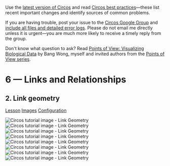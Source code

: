 Use the [latest version of Circos](/software/download/circos/) and read
[Circos best
practices](/documentation/tutorials/reference/best_practices/)—these list
recent important changes and identify sources of common problems.

If you are having trouble, post your issue to the [Circos Google
Group](https://groups.google.com/group/circos-data-visualization) and [include
all files and detailed error logs](/support/support/). Please do not email me
directly unless it is urgent—you are much more likely to receive a timely
reply from the group.

Don't know what question to ask? Read [Points of View: Visualizing Biological
Data](https://www.nature.com/nmeth/journal/v9/n12/full/nmeth.2258.html) by
Bang Wong, myself and invited authors from the [Points of View
series](https://mk.bcgsc.ca/pointsofview).

# 6 — Links and Relationships

## 2\. Link geometry

[Lesson](/documentation/tutorials/links/geometry/lesson)
[Images](/documentation/tutorials/links/geometry/images)
[Configuration](/documentation/tutorials/links/geometry/configuration)

![Circos tutorial image - Link
Geometry](/documentation/tutorials/links/geometry/img/01.png) ![Circos
tutorial image - Link
Geometry](/documentation/tutorials/links/geometry/img/02.png) ![Circos
tutorial image - Link
Geometry](/documentation/tutorials/links/geometry/img/03.png) ![Circos
tutorial image - Link
Geometry](/documentation/tutorials/links/geometry/img/04.png) ![Circos
tutorial image - Link
Geometry](/documentation/tutorials/links/geometry/img/05.png) ![Circos
tutorial image - Link
Geometry](/documentation/tutorials/links/geometry/img/06.png) ![Circos
tutorial image - Link
Geometry](/documentation/tutorials/links/geometry/img/07.png) ![Circos
tutorial image - Link
Geometry](/documentation/tutorials/links/geometry/img/08.png)

